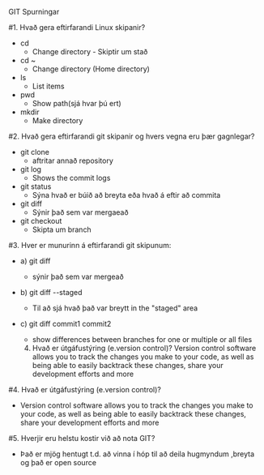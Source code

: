 GIT Spurningar


#1. Hvað gera eftirfarandi Linux skipanir?

*	cd
	*	Change directory - Skiptir um stað	
*	cd ~
	*	Change directory (Home directory)
*	ls
	*	List items
*	pwd
	*	Show path(sjá hvar þú ert)
*	mkdir
	*	Make directory



#2. Hvað gera eftirfarandi git skipanir og hvers vegna eru þær gagnlegar?

*	git clone	
	*	aftritar annað repository
*	git log		
	*	Shows the commit logs
*	git status	
	*	Sýna hvað er búið að breyta eða hvað á eftir að commita
*	git diff		
	*	Sýnir það sem var mergaeað
*	git checkout	
	*	Skipta um branch


#3. Hver er munurinn á eftirfarandi git skipunum:

*	a) git diff 		
	*	sýnir það sem var mergeað
*	b) git diff --staged 	
	*	Til að sjá hvað það var breytt in the "staged" area
*	c) git diff commit1 commit2	
	*	show differences between branches for one or multiple or all files

	4. 	Hvað er útgáfustýring (e.version control)? 
	Version control software allows you to track the changes you make to your code, as well as being able to easily backtrack these changes, share your development efforts and more


#4. 	Hvað er útgáfustýring (e.version control)?

*	Version control software allows you to track the changes you make to your code, as well as being able to easily backtrack these changes, share your development efforts and more


#5.	Hverjir eru helstu kostir við að nota GIT?

*	Það er mjög hentugt t.d. að vinna í hóp til að deila hugmyndum ,breyta og það er open source
